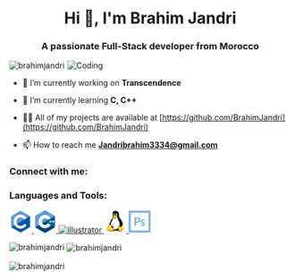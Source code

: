 <h1 align="center">Hi 👋, I'm Brahim Jandri</h1>
<h3 align="center">A passionate Full-Stack developer from Morocco</h3>
<img align="right" alt="Coding" width="400" src="[https://www.skwigly.co.uk/wp-content/uploads/2017/05/Bruce_Lee_Skwigly.gif](https://usagif.com/wp-content/uploads/2022/fzk5d/demon-slayer-anime-acegif-67.gif)">

<p align="left"> <img src="https://komarev.com/ghpvc/?username=brahimjandri&label=Profile%20views&color=0e75b6&style=flat" alt="brahimjandri" /> </p>

- 🔭 I’m currently working on **Transcendence**

- 🌱 I’m currently learning **C, C++**

- 👨‍💻 All of my projects are available at [https://github.com/BrahimJandri](https://github.com/BrahimJandri)

- 📫 How to reach me **Jandribrahim3334@gmail.com**

<h3 align="left">Connect with me:</h3>
<p align="left">
</p>

<h3 align="left">Languages and Tools:</h3>
<p align="left"> <a href="https://www.cprogramming.com/" target="_blank" rel="noreferrer"> <img src="https://raw.githubusercontent.com/devicons/devicon/master/icons/c/c-original.svg" alt="c" width="40" height="40"/> </a> <a href="https://www.w3schools.com/cpp/" target="_blank" rel="noreferrer"> <img src="https://raw.githubusercontent.com/devicons/devicon/master/icons/cplusplus/cplusplus-original.svg" alt="cplusplus" width="40" height="40"/> </a> <a href="https://www.adobe.com/in/products/illustrator.html" target="_blank" rel="noreferrer"> <img src="https://www.vectorlogo.zone/logos/adobe_illustrator/adobe_illustrator-icon.svg" alt="illustrator" width="40" height="40"/> </a> <a href="https://www.linux.org/" target="_blank" rel="noreferrer"> <img src="https://raw.githubusercontent.com/devicons/devicon/master/icons/linux/linux-original.svg" alt="linux" width="40" height="40"/> </a> <a href="https://www.photoshop.com/en" target="_blank" rel="noreferrer"> <img src="https://raw.githubusercontent.com/devicons/devicon/master/icons/photoshop/photoshop-line.svg" alt="photoshop" width="40" height="40"/> </a> </p>

<p><img align="left" src="https://github-readme-stats.vercel.app/api/top-langs?username=brahimjandri&show_icons=true&locale=en&layout=compact" alt="brahimjandri" /></p>

<p>&nbsp;<img align="center" src="https://github-readme-stats.vercel.app/api?username=brahimjandri&show_icons=true&locale=en" alt="brahimjandri" /></p>

<p><img align="center" src="https://github-readme-streak-stats.herokuapp.com/?user=brahimjandri&" alt="brahimjandri" /></p>
